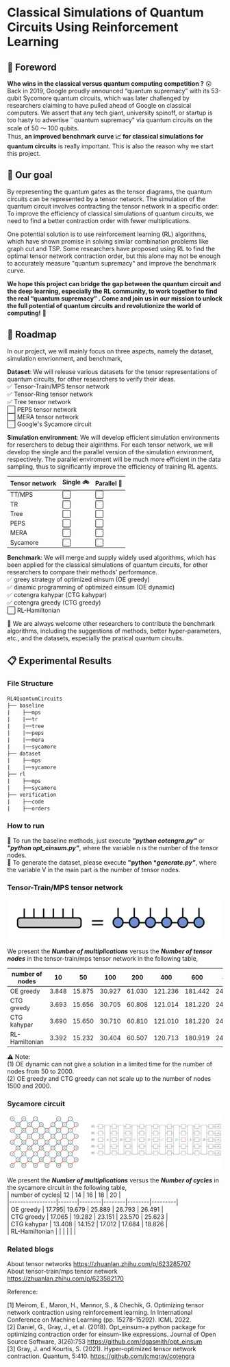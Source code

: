 # Classical Simulations of Quantum Circuits Using Reinforcement Learning
<!-- ROADMAP -->

## :pencil: Foreword   

__Who wins in the classical versus quantum computing competition ?__ :open_mouth:    
Back in 2019, Google proudly announced “quantum supremacy” with its 53-qubit Sycomore quantum circuits,  which was later challenged by researchers claiming to have pulled ahead of Google on classical computers. We assert that any tech giant, university spinoff, or startup is too hasty to advertise ``quantum supremacy” via quantum circuits on the scale of 50 ～ 100 qubits.  
Thus, __an improved benchmark curve :chart_with_upwards_trend: for classical simulations for quantum circuits__ is really important. This is also the reason why we start this project.    

## :dart: Our goal  

By representing the quantum gates as the tensor diagrams, the quantum circuits can be represented by a tensor network. The simulation of the quantum circuit involves contracting the tensor network in a specific order. To improve the efficiency of classical simulations of quantum circuits, we need to find a better contraction order with fewer multiplications.  

One potential solution is to use reinforcement learning (RL) algorithms, which have shown promise in solving similar combination problems like graph cut and TSP. Some researchers have proposed using RL to find the optimal tensor network contraction order, but this alone may not be enough to accurately measure "quantum supremacy" and improve the benchmark curve.      

__We hope this project can bridge the gap between the quantum circuit and the deep learning, especially the RL community, to work together to find the real “quantum supremacy” . Come and join us in our mission to unlock the full potential of quantum circuits and revolutionize the world of computing!__  :raised_hands:


## :triangular_flag_on_post: Roadmap  

In our project, we will mainly focus on three aspects, namely the dataset, simulation envrionment, and benchmark,

__Dataset__: We will release various datasets for the tensor representations of quantum circuits, for other researchers to verify their ideas.  
:white_check_mark: Tensor-Train/MPS tensor network  
:white_check_mark: Tensor-Ring tensor network  
:white_check_mark: Tree tensor network  
:white_large_square: PEPS tensor network  
:white_large_square: MERA tensor network  
:white_large_square: Google's Sycamore circuit  

__Simulation environment__: We will develop efficient simulation environments for reserchers to debug their algirithms. For each tensor network, we will develop the single and the parallel version of the simulation environment, respectively. The parallel enviroment will be much more efficient in the data sampling, thus to significantly improve the efficiency of training RL agents.  

|Tensor network| Single :bike: | Parallel :rocket:|   
|-----------------|-------|--------|  
|TT/MPS|:white_large_square:|:white_large_square:|  
|TR|:white_large_square:|:white_large_square:|  
|Tree|:white_large_square:|:white_large_square:|  
|PEPS|:white_large_square:|:white_large_square:|  
|MERA |:white_large_square:|:white_large_square:|  
|Sycamore|:white_large_square:|:white_large_square:|    


__Benchmark__: We will merge and supply widely used algorithms, which has been applied for the classical simulations of quantum circuits, for other researchers to compare their methods' performance.  
:white_check_mark: greey strategy of optimized einsum (OE greedy)  
:white_check_mark: dinamic programming of optimized einsum (OE dynamic)  
:white_check_mark: cotengra kahypar (CTG kahypar)      
:white_check_mark: cotengra greedy (CTG greedy)  
:white_large_square: RL-Hamiltonian      

:wave: We are always welcome other researchers to contribute the benchmark algorithms, including the suggestions of methods, better hyper-parameters, etc., and the datasets, especially the pratical quantum circuits.   




## :clipboard: Experimental Results  

### File Structure

```
RL4QuantumCircuits
├── baseline
|    ├──mps
|    |──tr
|    |──tree
|    |──peps
|    |──mera
|    |──sycamore
├── dataset
|    ├──mps
|    |──sycamore
├── rl
|    ├──mps
|    ├──sycamore
├── verification
|    ├──code
|    ├──orders
```

### How to run   
:small_orange_diamond: To run the baseline methods, just execute ___"python  cotengra.py"___ or ___"python opt_einsum.py"___, where the variable n is the number of the tensor nodes.      
:small_orange_diamond: To generate the  dataset, please execute __"python *_generate.py"___, where the variable V in the main  part is the number of tensor nodes.        

### Tensor-Train/MPS tensor network  
![TT](/mps/img/ttmps.png)    

We present the ___Number of multiplications___ versus the ___Number of tensor nodes___ in the tensor-train/mps tensor network in the following table,    

| number of nodes | 10    | 50     | 100    | 200    | 400     | 600     | 800     | 1000    | 1500    | 2000    |    
|-----------------|-------|--------|--------|--------|---------|---------|---------|---------|---------|---------|  
| OE greedy       | 3.848 | 15.875 | 30.927 | 61.030 | 121.236 | 181.442 | 241.648 | 301.854 | X       | X       |  
| CTG greedy      | 3.693 | 15.656 | 30.705 | 60.808 | 121.014 | 181.220 | 241.426 | 301.632 | X       | X       |  
| CTG kahypar     | 3.690 | 15.650 | 30.710 | 60.810 | 121.010 | 181.220 | 241.430 | 301.630 | 451.150 | 602.660 |  
| RL-Hamiltonian  | 3.392 | 15.232 | 30.404 | 60.507 | 120.713 | 180.919 | 241.125 | 301.331 |         |         |  

:warning: Note:   
(1) OE dynamic can not give a solution in a limited time for the number of nodes from 50 to 2000.  
(2) OE greedy and CTG greedy can not scale up to the number of nodes 1500 and 2000.  


### Sycamore circuit          

![Sycamore](sycamore/dataset/sycamore.png)

We present the ___Number of multiplications___ versus the ___Number of cycles___ in the sycamore circuit in the following table,    
| number of cycles| 12    | 14     | 16     | 18     | 20      |      
|-----------------|-------|--------|--------|--------|---------|  
| OE greedy       | 17.795| 19.679 | 25.889 | 26.793 | 26.491 |   
| CTG greedy      | 17.065 | 19.282 | 23.151 | 23.570 | 25.623 |    
| CTG kahypar     | 13.408 | 14.152 | 17.012 | 17.684 | 18.826 |     
| RL-Hamiltonian  |       |        |        |        |         |      


### Related blogs  
About tensor networks https://zhuanlan.zhihu.com/p/623285707   
About tensor-train/mps tensor network  https://zhuanlan.zhihu.com/p/623582170   

Reference:

[1] Meirom, E., Maron, H., Mannor, S., & Chechik, G. Optimizing tensor network contraction using reinforcement learning. In International Conference on Machine Learning (pp. 15278-15292). ICML 2022.  
[2] Daniel, G., Gray, J., et al. (2018). Opt_einsum-a python package for optimizing contraction order for einsum-like expressions. Journal of Open Source Software, 3(26):753 https://github.com/dgasmith/opt_einsum    
[3] Gray, J. and Kourtis, S. (2021). Hyper-optimized tensor network contraction. Quantum, 5:410. https://github.com/jcmgray/cotengra    
  

